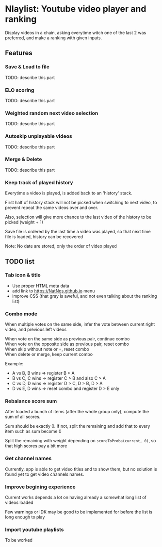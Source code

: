 # Nlaylist: Youtube video player and ranking

Display videos in a chain, asking everytime witch one of the last 2 was preferred, and make a ranking with given inputs.

## Features

### Save & Load to file

TODO: describe this part

### ELO scoring

TODO: describe this part

### Weighted random next video selection

TODO: describe this part

### Autoskip unplayable videos

TODO: describe this part

### Merge & Delete

TODO: describe this part

### Keep track of played history

Everytime a video is played, is added back to an 'history' stack.

First half of history stack will not be picked when switching to next video, to prevent repeat the same videos over and over.

Also, selection will give more chance to the last video of the history to be picked (weight + 1)

Save file is ordered by the last time a video was played, so that next time file is loaded, history can be recovered

Note: No date are stored, only the order of video played

## TODO list

### Tab icon & title

- Use proper HTML meta data
- add link to https://NatNgs.github.io menu
- improve CSS (that gray is aweful, and not even talking about the ranking list)

### Combo mode
When multiple votes on the same side, infer the vote between current right video, and previous left videos

When vote on the same side as previous pair, continue combo\
When vote on the opposite side as previous pair, reset combo\
When skip without note or =, reset combo\
When delete or merge, keep current combo

Example:
- A vs B, B wins => register B > A
- B vs C, C wins => register C > B and also C > A
- C vs D, D wins => register D > C, D > B, D > A
- D vs E, D wins => reset combo and register D > E only
  
### Rebalance score sum
After loaded a bunch of items (after the whole group only), compute the sum of all scores.

Sum should be exactly 0. If not, split the remaining and add that to every item such as sum become 0

Split the remaining with weight depending on `scoreToProba(current, 0)`, so that high scores pay a bit more

### Get channel names

Currently, app is able to get video titles and to show them, but no solution is found yet to get video channels names.

### Improve begining experience

Current works depends a lot on having already a somewhat long list of videos loaded

Few warnings or IDK may be good to be implemented for before the list is long enough to play

### Import youtube playlists

To be worked
